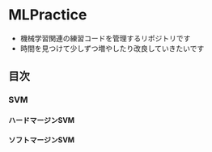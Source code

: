 # MLPractice
 - 機械学習関連の練習コードを管理するリポジトリです
 - 時間を見つけて少しずつ増やしたり改良していきたいです
## 目次
### SVM
#### ハードマージンSVM
#### ソフトマージンSVM
